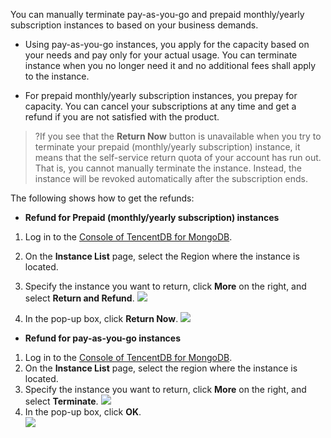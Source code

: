 You can manually terminate pay-as-you-go and prepaid monthly/yearly subscription instances to based on your business demands.

- Using pay-as-you-go instances, you apply for the capacity based on your needs and pay only for your actual usage. You can terminate instance when you no longer need it and no additional fees shall apply to the instance.

- For prepaid monthly/yearly subscription instances, you prepay for capacity. You can cancel your subscriptions at any time and get a refund if you are not satisfied with the product.

>?If you see that the **Return Now** button is unavailable when you try to terminate your prepaid (monthly/yearly subscription) instance, it means that the self-service return quota of your account has run out. That is, you cannot manually terminate the instance. Instead, the instance will be revoked automatically after the subscription ends.


The following shows how to get the refunds:
- **Refund for Prepaid (monthly/yearly subscription) instances**

 1. Log in to the [Console of TencentDB for MongoDB](https://console.cloud.tencent.com/mongodb).
 2. On the **Instance List** page, select the Region where the instance is located.
 3. Specify the instance you want to return, click **More** on the right, and select **Return and Refund**.
![](https://main.qcloudimg.com/raw/d93189bbd53528c904f666bbb117fd26.png)

 4. In the pop-up box, click **Return Now**.
![](https://main.qcloudimg.com/raw/f89881b08fe0cabdab7e5844f749eb92.png)

- **Refund for pay-as-you-go instances**
 1. Log in to the [Console of TencentDB for MongoDB](https://console.cloud.tencent.com/mongodb).
 2. On the **Instance List** page, select the region where the instance is located.
 3. Specify the instance you want to return, click **More** on the right, and select **Terminate**.
![](https://main.qcloudimg.com/raw/ca68947613906b12eac3e403351116e1.png) <br>
 4. In the pop-up box, click **OK**. <br>
![](https://main.qcloudimg.com/raw/69be74bed8f80b4703a5564b3a1a6ba1.png)
